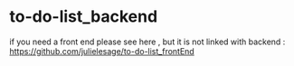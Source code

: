 # to-do-list_backend
if you need a front end please see here , but it is not linked with backend : 
https://github.com/julielesage/to-do-list_frontEnd
